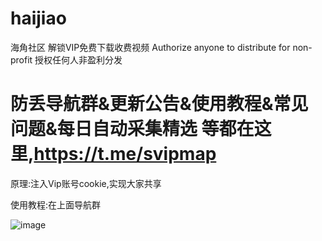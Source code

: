 # haijiao
海角社区 解锁VIP免费下载收费视频 Authorize anyone to distribute for non-profit 授权任何人非盈利分发


# 防丢导航群&更新公告&使用教程&常见问题&每日自动采集精选 等都在这里,https://t.me/svipmap




原理:注入Vip账号cookie,实现大家共享

使用教程:在上面导航群

![image](https://user-images.githubusercontent.com/104338953/226642392-41b56783-f251-49b1-9be2-669919bbe46e.png)
